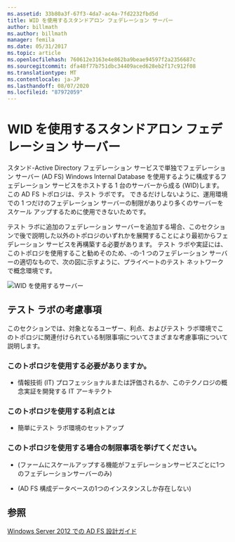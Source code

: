 ```yaml
---
ms.assetid: 33b80a3f-67f3-4da7-ac4a-7fd2232fbd5d
title: WID を使用するスタンドアロン フェデレーション サーバー
author: billmath
ms.author: billmath
manager: femila
ms.date: 05/31/2017
ms.topic: article
ms.openlocfilehash: 760612e3163e4e862ba9beae94597f2a2356687c
ms.sourcegitcommit: dfa48f77b751dbc34409aced628eb2f17c912f08
ms.translationtype: MT
ms.contentlocale: ja-JP
ms.lasthandoff: 08/07/2020
ms.locfileid: "87972059"
---
```

# <a name="stand-alone-federation-server-using-wid"></a>WID を使用するスタンドアロン フェデレーション サーバー

スタンド\-Active Directory フェデレーション サービスで単独でフェデレーション サーバー \(AD FS\) Windows Internal Database を使用するように構成するフェデレーション サービスをホストする 1 台のサーバーから成る \(WID\)します。 この AD FS トポロジは、テスト ラボです。 できるだけしないように、運用環境での 1 つだけのフェデレーション サーバーの制限がありより多くのサーバーをスケール アップするために使用できないためです。

テスト ラボに追加のフェデレーション サーバーを追加する場合、このセクションで後で説明した以外のトポロジのいずれかを展開することにより最初からフェデレーション サービスを再構築する必要があります。 テスト ラボや実証には、このトポロジを使用すること勧めそのため、\-の\-1 つのフェデレーション サーバーの適切なもので、次の図に示すように、プライベートのテスト ネットワークで概念環境です。

![WID を使用するサーバー](media/FedServerWID.gif)

## <a name="test-lab-considerations"></a>テスト ラボの考慮事項
このセクションでは、対象となるユーザー、利点、およびテスト ラボ環境でこのトポロジに関連付けられている制限事項についてさまざまな考慮事項について説明します。

### <a name="who-should-use-this-topology"></a>このトポロジを使用する必要がありますか。

-   情報技術 \(IT\) プロフェッショナルまたは評価されるか、このテクノロジの概念実証を開発する IT アーキテクト

### <a name="what-are-the-benefits-of-using-this-topology"></a>このトポロジを使用する利点とは

-   簡単にテスト ラボ環境のセットアップ

### <a name="what-are-the-limitations-of-using-this-topology"></a>このトポロジを使用する場合の制限事項を挙げてください。

-   \(ファームにスケールアップする機能がフェデレーションサービスごとに1つのフェデレーションサーバーのみ\)

-   \(AD FS 構成データベースの1つのインスタンスしか存在しない\)


## <a name="see-also"></a>参照
[Windows Server 2012 での AD FS 設計ガイド](AD-FS-Design-Guide-in-Windows-Server-2012.md)
